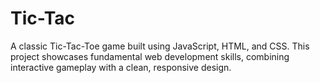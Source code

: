 # Tic-Tac
A classic Tic-Tac-Toe game built using JavaScript, HTML, and CSS. This project showcases fundamental web development skills, combining interactive gameplay with a clean, responsive design.
